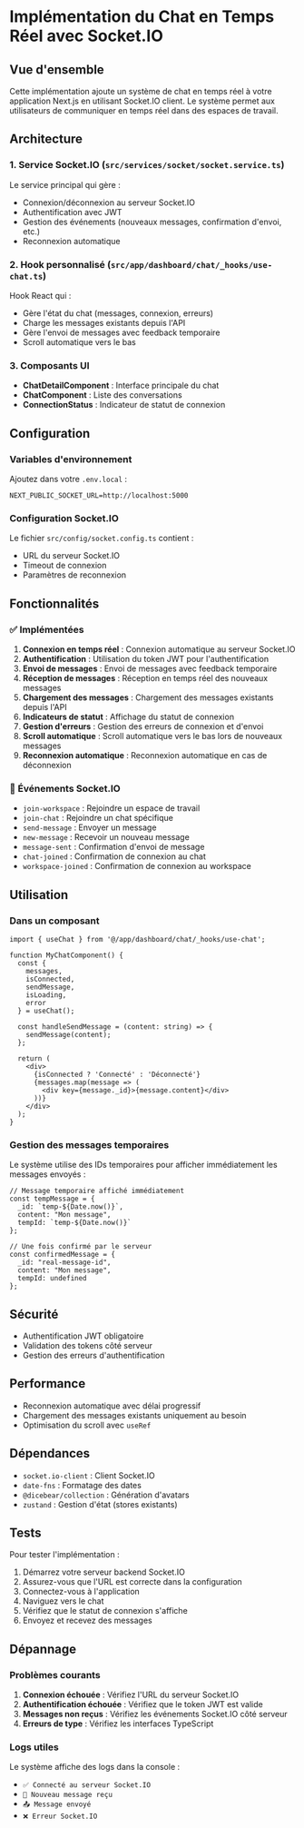 # Implémentation du Chat en Temps Réel avec Socket.IO

## Vue d'ensemble

Cette implémentation ajoute un système de chat en temps réel à votre application Next.js en utilisant Socket.IO client. Le système permet aux utilisateurs de communiquer en temps réel dans des espaces de travail.

## Architecture

### 1. Service Socket.IO (`src/services/socket/socket.service.ts`)

Le service principal qui gère :
- Connexion/déconnexion au serveur Socket.IO
- Authentification avec JWT
- Gestion des événements (nouveaux messages, confirmation d'envoi, etc.)
- Reconnexion automatique

### 2. Hook personnalisé (`src/app/dashboard/chat/_hooks/use-chat.ts`)

Hook React qui :
- Gère l'état du chat (messages, connexion, erreurs)
- Charge les messages existants depuis l'API
- Gère l'envoi de messages avec feedback temporaire
- Scroll automatique vers le bas

### 3. Composants UI

- **ChatDetailComponent** : Interface principale du chat
- **ChatComponent** : Liste des conversations
- **ConnectionStatus** : Indicateur de statut de connexion

## Configuration

### Variables d'environnement

Ajoutez dans votre `.env.local` :

```env
NEXT_PUBLIC_SOCKET_URL=http://localhost:5000
```

### Configuration Socket.IO

Le fichier `src/config/socket.config.ts` contient :
- URL du serveur Socket.IO
- Timeout de connexion
- Paramètres de reconnexion

## Fonctionnalités

### ✅ Implémentées

1. **Connexion en temps réel** : Connexion automatique au serveur Socket.IO
2. **Authentification** : Utilisation du token JWT pour l'authentification
3. **Envoi de messages** : Envoi de messages avec feedback temporaire
4. **Réception de messages** : Réception en temps réel des nouveaux messages
5. **Chargement des messages** : Chargement des messages existants depuis l'API
6. **Indicateurs de statut** : Affichage du statut de connexion
7. **Gestion d'erreurs** : Gestion des erreurs de connexion et d'envoi
8. **Scroll automatique** : Scroll automatique vers le bas lors de nouveaux messages
9. **Reconnexion automatique** : Reconnexion automatique en cas de déconnexion

### 🔄 Événements Socket.IO

- `join-workspace` : Rejoindre un espace de travail
- `join-chat` : Rejoindre un chat spécifique
- `send-message` : Envoyer un message
- `new-message` : Recevoir un nouveau message
- `message-sent` : Confirmation d'envoi de message
- `chat-joined` : Confirmation de connexion au chat
- `workspace-joined` : Confirmation de connexion au workspace

## Utilisation

### Dans un composant

```tsx
import { useChat } from '@/app/dashboard/chat/_hooks/use-chat';

function MyChatComponent() {
  const { 
    messages, 
    isConnected, 
    sendMessage, 
    isLoading, 
    error 
  } = useChat();

  const handleSendMessage = (content: string) => {
    sendMessage(content);
  };

  return (
    <div>
      {isConnected ? 'Connecté' : 'Déconnecté'}
      {messages.map(message => (
        <div key={message._id}>{message.content}</div>
      ))}
    </div>
  );
}
```

### Gestion des messages temporaires

Le système utilise des IDs temporaires pour afficher immédiatement les messages envoyés :

```tsx
// Message temporaire affiché immédiatement
const tempMessage = {
  _id: `temp-${Date.now()}`,
  content: "Mon message",
  tempId: `temp-${Date.now()}`
};

// Une fois confirmé par le serveur
const confirmedMessage = {
  _id: "real-message-id",
  content: "Mon message",
  tempId: undefined
};
```

## Sécurité

- Authentification JWT obligatoire
- Validation des tokens côté serveur
- Gestion des erreurs d'authentification

## Performance

- Reconnexion automatique avec délai progressif
- Chargement des messages existants uniquement au besoin
- Optimisation du scroll avec `useRef`

## Dépendances

- `socket.io-client` : Client Socket.IO
- `date-fns` : Formatage des dates
- `@dicebear/collection` : Génération d'avatars
- `zustand` : Gestion d'état (stores existants)

## Tests

Pour tester l'implémentation :

1. Démarrez votre serveur backend Socket.IO
2. Assurez-vous que l'URL est correcte dans la configuration
3. Connectez-vous à l'application
4. Naviguez vers le chat
5. Vérifiez que le statut de connexion s'affiche
6. Envoyez et recevez des messages

## Dépannage

### Problèmes courants

1. **Connexion échouée** : Vérifiez l'URL du serveur Socket.IO
2. **Authentification échouée** : Vérifiez que le token JWT est valide
3. **Messages non reçus** : Vérifiez les événements Socket.IO côté serveur
4. **Erreurs de type** : Vérifiez les interfaces TypeScript

### Logs utiles

Le système affiche des logs dans la console :
- `✅ Connecté au serveur Socket.IO`
- `💬 Nouveau message reçu`
- `📤 Message envoyé`
- `❌ Erreur Socket.IO` 